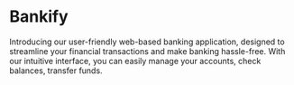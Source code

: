 # Bankify
Introducing our user-friendly web-based banking application, designed to streamline your financial transactions and make banking hassle-free. With our intuitive interface, you can easily manage your accounts, check balances, transfer funds.
